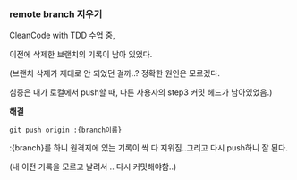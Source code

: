 ### remote branch 지우기

CleanCode with TDD 수업 중, 

이전에 삭제한 브랜치의 기록이 남아 있었다.

(브랜치 삭제가 제대로 안 되었던 걸까..? 정확한 원인은 모르겠다.

심증은 내가 로컬에서 push할 때, 다른 사용자의 step3 커밋 헤드가 남아있었음.)



**해결**

`git push origin :{branch이름}`

:{branch}를 하니 원격지에 있는 기록이 싹 다 지워짐..그리고 다시 push하니 잘 된다.

(내 이전 기록을 모르고 날려서 .. 다시 커밋해야함..)